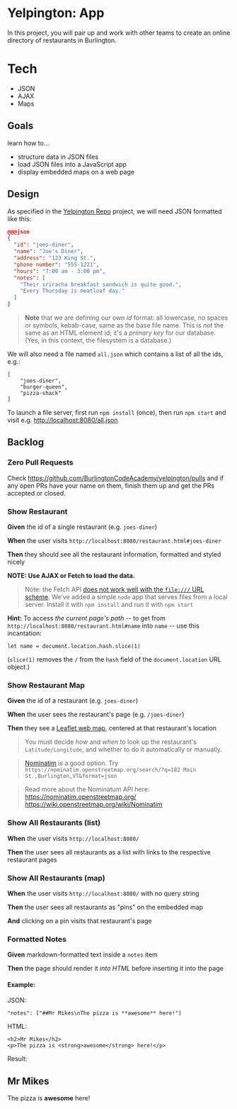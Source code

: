 # Yelpington: App

In this project, you will pair up and work with other teams to create an online directory of restaurants in Burlington.

# Tech

* JSON
* AJAX
* Maps

## Goals

learn how to...

* structure data in JSON files
* load JSON files into a JavaScript app
* display embedded maps on a web page

## Design

As specified in the [Yelpington Repo](./yelpington_repo) project, we will need JSON formatted like this:

```json
@@@json
{
  "id": "joes-diner",
  "name": "Joe's Diner",
  "address": "123 King St.",
  "phone number": "555-1221",
  "hours": "7:00 am - 3:00 pm",
  "notes": [
    "Their sriracha breakfast sandwich is quite good.", 
    "Every Thursday is meatloaf day."
  ]
}
```

> **Note** that we are defining our own *id* format: all lowercase, no spaces 
> or symbols, kebab-case, same as the base file name. 
> This is *not* the same as an HTML element id; it's a *primary key* for our 
> database. (Yes, in this context, the filesystem is a database.)

We will also need a file named `all.json` which contains a list of all the ids, e.g.:

```
[
    "joes-diner",
    "burger-queen",
    "pizza-shack"
]
```

To launch a file server, first run `npm install` (once), then run `npm start` and visit e.g. <http://localhost:8080/all.json> 

## Backlog

<!--BOX-->

### Zero Pull Requests

Check https://github.com/BurlingtonCodeAcademy/yelpington/pulls and if any open PRs have your name on them, finish them up and get the PRs accepted or closed.

<!--/BOX-->

<!--BOX-->
### Show Restaurant

**Given** the id of a single restaurant (e.g. `joes-diner`)

**When** the user visits `http://localhost:8080/restaurant.html#joes-diner`

**Then** they should see all the restaurant information, formatted and styled nicely 

**NOTE: Use AJAX or Fetch to load the data.**

> Note: the Fetch API [does not work well with the `file:///` URL scheme](https://github.com/github/fetch/pull/92). 
> We've added a simple `node` app that serves files from a local server.
> Install it with `npm install` and run it with `npm start`

<!--BOX-->
**Hint:** To access *the current page's path* -- to get from `http://localhost:8080/restaurant.html#name` into `name` -- use this incantation:

```
let name = document.location.hash.slice(1)
```

(`slice(1)` removes the `/` from the `hash` field of the `document.location` URL object.)

<!--/BOX-->

<!--BOX-->
### Show Restaurant Map

**Given** the id of a restaurant (e.g. `joes-diner`)

**When** the user sees the restaurant's page (e.g. `/joes-diner`)

**Then** they see a [Leaflet web map](http://bootcamp.burlingtoncodeacademy.com/lessons/client_side_coding/interactive_mapping), centered at that restaurant's location

> You must decide *how* and *when* to look up the restaurant's `Latitude/Longitude`, and 
> whether to do it automatically or manually. 

> [Nominatim](https://nominatim.openstreetmap.org/) is a good option. Try
> `https://nominatim.openstreetmap.org/search/?q=182 Main St.,Burlington,VT&format=json`

> Read more about the Nominatum API here: 
> https://nominatim.openstreetmap.org/
> https://wiki.openstreetmap.org/wiki/Nominatim

<!--/BOX-->


<!--BOX-->
### Show All Restaurants (list)

**When** the user visits `http://localhost:8080/`

**Then** the user sees all restaurants as a list with links to the respective restaurant pages

<!--/BOX-->

<!--BOX-->
### Show All Restaurants (map)

**When** the user visits `http://localhost:8080/` with no query string

**Then** the user sees all restaurants as "pins" on the embedded map

**And** clicking on a pin visits that restaurant's page

<!--/BOX-->

<!--BOX-->

### Formatted Notes

**Given** markdown-formatted text inside a `notes` item

**Then** the page should render it *into HTML* before inserting it into the page

#### Example:

JSON:
```
"notes": ["##Mr Mikes\nThe pizza is **awesome** here!"]
```

HTML:

<!--BOX-->
```
<h2>Mr Mikes</h2>
<p>The pizza is <strong>awesome</strong> here!</p>
```

Result:

## Mr Mikes

The pizza is **awesome** here!

<!--/BOX-->

<!--/BOX-->

